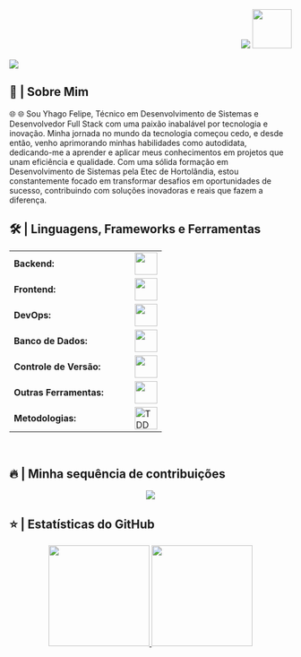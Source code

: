 <div align="right">
<a style="text-decoration: none" target="_blank" href="https://github.com/yyhago">
<img src="https://visitor-badge.laobi.icu/badge?page_id=codediaz.codediaz&left_color=gray&right_color=blue&left_text=Visitantes%20Coders">
</a>
<a style="text-decoration: none" target="_blank" href="https://www.linkedin.com/in/yhagofelipe/">
<img width="70" src="https://img.shields.io/badge/-Conectar-blue?style=flat&logo=Linkedin&logoColor=white">
</a>
</div>

<br>

<img src="https://readme-typing-svg.herokuapp.com/?font=Roboto&weight=900&size=40=true&vCenter=true&width=500&height=70&duration=4000&color=B3B3B3&lines=Prazer!,+👋;+Eu+sou+Yhago+Felipe!;" />

<h2>📖 | Sobre Mim</h2>
🌐 🌐 Sou Yhago Felipe, Técnico em Desenvolvimento de Sistemas e Desenvolvedor Full Stack com uma paixão inabalável por tecnologia e inovação. Minha jornada no mundo da tecnologia começou cedo, e desde então, venho aprimorando minhas habilidades como autodidata, dedicando-me a aprender e aplicar meus conhecimentos em projetos que unam eficiência e qualidade. Com uma sólida formação em Desenvolvimento de Sistemas pela Etec de Hortolândia, estou constantemente focado em transformar desafios em oportunidades de sucesso, contribuindo com soluções inovadoras e reais que fazem a diferença.


<h2>🛠️ | Linguagens, Frameworks e Ferramentas</h2>

<table width="100%">
  <tr>
    <td width="200px"><strong>Backend:</strong></td>
    <td><img height="40" src="https://skillicons.dev/icons?i=nodejs,express,php,wordpress,python,c,cpp,cs,dotnet,sqlserver" /></td>
  </tr>
  <tr>
    <td width="200px"><strong>Frontend:</strong></td>
    <td><img height="40" src="https://skillicons.dev/icons?i=html,css,tailwind,bootstrap,js,ts,react,next" /></td>
  </tr>
  <tr>
    <td width="200px"><strong>DevOps:</strong></td>
    <td><img height="40" src="https://skillicons.dev/icons?i=aws,linux,docker,azure" /></td>
  </tr>
  <tr>
    <td width="200px"><strong>Banco de Dados:</strong></td>
    <td><img height="40" src="https://skillicons.dev/icons?i=mysql,mongodb,firebase,postgresql" /></td>
  </tr>
  <tr>
    <td width="200px"><strong>Controle de Versão:</strong></td>
    <td><img height="40" src="https://skillicons.dev/icons?i=git,github" /></td>
  </tr>
  <tr>
    <td width="200px"><strong>Outras Ferramentas:</strong></td>
    <td><img height="40" src="https://skillicons.dev/icons?i=figma,photoshop,apache" /></td>
  </tr>
  <tr>
    <td width="200px"><strong>Metodologias:</strong></td>
    <td><img height="40" src="https://skillicons.dev/icons?i=&logo=tdd&logoColor=white" alt="TDD" /></td>
  </tr>
</table>

<br>

<h2>🔥 | Minha sequência de contribuições</h2>
<p align="center">
  <a href="https://github.com/DenverCoder1/github-readme-streak-stats">
    <img src="https://github-readme-streak-stats.herokuapp.com/?user=codediaz&locale=pt-br#version3"/>
  </a>
</p>

<h2>⭐ | Estatísticas do GitHub </h2>

<div align="center">
<a href="https://github.com/yyhago">
<img height="180em" src="https://github-readme-stats.vercel.app/api?username=yyhago&show_icons=true&theme=default&include_all_commits=true&count_private=true&locale=pt-br"/>
<img height="180em" src="https://github-readme-stats.vercel.app/api/top-langs/?username=yyhago&layout=compact&langs_count=7&theme=default&locale=pt-br"/>
</a>
</div>

